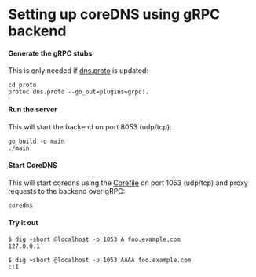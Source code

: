 # Setting up coreDNS using gRPC backend

#### Generate the gRPC stubs

This is only needed if [dns.proto](https://github.com/coredns/coredns/blob/master/pb/dns.proto)
is updated:

```
cd proto
protoc dns.proto --go_out=plugins=grpc:.
```

#### Run the server

This will start the backend on port 8053 (udp/tcp):

```
go build -o main
./main
```

#### Start CoreDNS

This will start coredns using the [Corefile](./Corefile) on port 1053 (udp/tcp)
and proxy requests to the backend over gRPC:

```
coredns
```

#### Try it out

```
$ dig +short @localhost -p 1053 A foo.example.com
127.0.0.1

$ dig +short @localhost -p 1053 AAAA foo.example.com
::1
```
